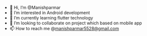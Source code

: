- 👋 Hi, I’m @Manishparmar
- 👀 I’m interested in Android development
- 🌱 I’m currently learning flutter technology
- 💞️ I’m looking to collaborate on project which based on mobile app
- 📫 How to reach me  @manishparmar5528@gmail.com

<!---
Manish5528/Manish5528 is a ✨ special ✨ repository because its `README.md` (this file) appears on your GitHub profile.
You can click the Preview link to take a look at your changes.
--->
